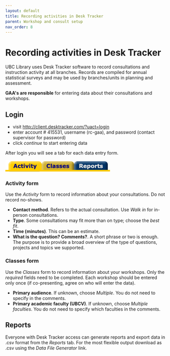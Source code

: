 ```yaml
---
layout: default
title: Recording activities in Desk Tracker
parent: Workshop and consult setup
nav_order: 8
---
```


Recording activities in Desk Tracker
============================

UBC Library uses Desk Tracker software to record consultations and
instruction activity at all branches. Records are compiled for annual
statistical surveys and may be used by branches/units in planning and
assessment.

**GAA's are responsible** for entering data about their consultations and workshops.

Login
-----

-   visit <http://client.desktracker.com/?uact=login>
-   enter account \# 415531, username (rc-gaa), and password (contact supervisor for password)
-   click *continue* to start entering data

After login you will see a tab for each data entry form.

![Desk Tracker landing page](../../assets/images/dt-tabs.png)


### Activity form
Use the _Activity_ form to record information about your consultations. Do not record no-shows.

-   **Contact method**. Refers to the actual consultation. Use _Walk in_ for in-person consultations.
-   **Type**. Some consultations may fit more than on type; choose the _best fit_.
-   **Time (minutes)**. This can be an estimate.
-   **What is the question? Comments?**. A short phrase or two is enough. The purpose is to provide a broad overview of the type of questions, projects and topics we supported.

### Classes form
Use the _Classes_ form to record information about your workshops. Only the _required_ fields need to be completed. Each workshop should be entered only once (if co-presenting, agree on who will enter the data).

-   **Primary audience**. If unknown, choose _Multiple_. You do not need to specify in the comments.
-   **Primary academic faculty (UBCV)**. If unknown, choose _Multiple faculties_. You do not need to specify which faculties in the comments.


Reports
-------

Everyone with Desk Tracker access can generate reports and export data in .csv
format from the *Reports* tab. For the
most flexible output download as .csv using the *Data File Generator*
link.
